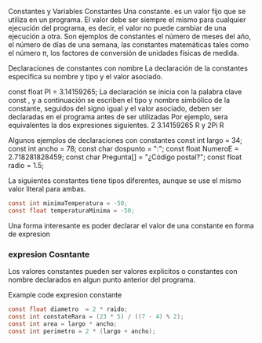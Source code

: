 Constantes y Variables
Constantes
Una constante. es un valor fijo que se utiliza en un programa. El valor debe
ser siempre el mismo para cualquier ejecución del programa, es decir, el valor
no puede cambiar de una ejecución a otra. Son ejemplos de constantes el
número de meses del año, el número de días de una semana, las constantes
matemáticas tales como el número π, los factores de conversión de unidades
físicas de medida.

Declaraciones de constantes con nombre
La declaración de la constantes especifica su nombre y tipo y el valor asociado.

const float PI = 3.14159265;
La declaración se inicia con la palabra clave const , y a continuación se escriben
el tipo y nombre simbólico de la constante, seguidos del signo igual y el valor asociado, deben ser declaradas en el programa antes de ser utilizadas
Por ejemplo, sera equivalentes la dos expresiones siguientes.
2 3.14159265 R y 2Pi R

Algunos ejemplos de declaraciones con constantes
const int largo = 34;
const int ancho = 78;
const char dospunto = ":";
const float NumeroE = 2.718281828459;
const char Pregunta[] = "¿Código postal?";
const float radio = 1.5;

La siguientes constantes tiene tipos diferentes, aunque se use el mismo valor literal
para ambas.
```c
const int minimaTemperatura = -50;
const float temperaturaMinima = -50;
```
Una forma interesante es poder declarar el valor de una constante en forma de expresion
### expresion Cosntante

Los valores constantes pueden ser valores explicitos o constantes con nombre declarados en algun punto anterior del programa.

Example code expresion constante

```c
const float diametro  = 2 * raido;
const int constateRara = (23 * 5) / ((7 - 4) % 2);
const int area = largo * ancho;
const int perimetro = 2 * (largo + ancho);
```
